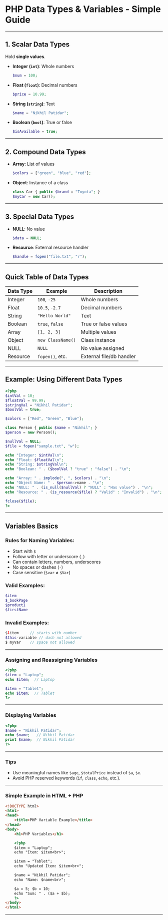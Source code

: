 
# PHP Data Types & Variables - Simple Guide

---

## 1. Scalar Data Types

Hold **single values**.

* **Integer (`int`)**: Whole numbers

  ```php
  $num = 100;
  ```
* **Float (`float`)**: Decimal numbers

  ```php
  $price = 10.99;
  ```
* **String (`string`)**: Text

  ```php
  $name = "Nikhil Patidar";
  ```
* **Boolean (`bool`)**: True or false

  ```php
  $isAvailable = true;
  ```

---

## 2. Compound Data Types

* **Array**: List of values

  ```php
  $colors = ["green", "blue", "red"];
  ```
* **Object**: Instance of a class

  ```php
  class Car { public $brand = "Toyota"; }
  $myCar = new Car();
  ```

---

## 3. Special Data Types

* **NULL**: No value

  ```php
  $data = NULL;
  ```
* **Resource**: External resource handler

  ```php
  $handle = fopen("file.txt", "r");
  ```

---

## Quick Table of Data Types

| Data Type | Example           | Description              |
| --------- | ----------------- | ------------------------ |
| Integer   | `100`, `-25`      | Whole numbers            |
| Float     | `10.5`, `-2.7`    | Decimal numbers          |
| String    | `"Hello World"`   | Text                     |
| Boolean   | `true`, `false`   | True or false values     |
| Array     | `[1, 2, 3]`       | Multiple values          |
| Object    | `new ClassName()` | Class instance           |
| NULL      | `NULL`            | No value assigned        |
| Resource  | `fopen()`, etc.   | External file/db handler |

---

## Example: Using Different Data Types

```php
<?php
$intVal = 10;
$floatVal = 99.99;
$stringVal = "Nikhil Patidar";
$boolVal = true;

$colors = ["Red", "Green", "Blue"];

class Person { public $name = "Nikhil"; }
$person = new Person();

$nullVal = NULL;
$file = fopen("sample.txt", "w");

echo "Integer: $intVal\n";
echo "Float: $floatVal\n";
echo "String: $stringVal\n";
echo "Boolean: " . ($boolVal ? "true" : "false") . "\n";

echo "Array: " . implode(", ", $colors) . "\n";
echo "Object Name: " . $person->name . "\n";
echo "NULL: " . (is_null($nullVal) ? "NULL" : "Has value") . "\n";
echo "Resource: " . (is_resource($file) ? "Valid" : "Invalid") . "\n";

fclose($file);
?>
```

---

## Variables Basics

### Rules for Naming Variables:

* Start with `$`
* Follow with letter or underscore (`_`)
* Can contain letters, numbers, underscores
* No spaces or dashes (`-`)
* Case sensitive (`$var` ≠ `$Var`)

### Valid Examples:

```php
$item
$_bookPage
$product1
$firstName
```

### Invalid Examples:

```php
$1item     // starts with number
$this-variable // dash not allowed
$ myVar    // space not allowed
```

---

### Assigning and Reassigning Variables

```php
<?php
$item = "Laptop";
echo $item;  // Laptop

$item = "Tablet";
echo $item;  // Tablet
?>
```

---

### Displaying Variables

```php
<?php
$name = "Nikhil Patidar";
echo $name;   // Nikhil Patidar
print $name;  // Nikhil Patidar
?>
```

---

### Tips

* Use meaningful names like `$age`, `$totalPrice` instead of `$a`, `$x`.
* Avoid PHP reserved keywords (`if`, `class`, `echo`, etc.).

---

### Simple Example in HTML + PHP

```html
<!DOCTYPE html>
<html>
<head>
    <title>PHP Variable Example</title>
</head>
<body>
    <h1>PHP Variables</h1>

    <?php
    $item = "Laptop";
    echo "Item: $item<br>";

    $item = "Tablet";
    echo "Updated Item: $item<br>";

    $name = "Nikhil Patidar";
    echo "Name: $name<br>";

    $a = 5; $b = 10;
    echo "Sum: " . ($a + $b);
    ?>
</body>
</html>
```

---

